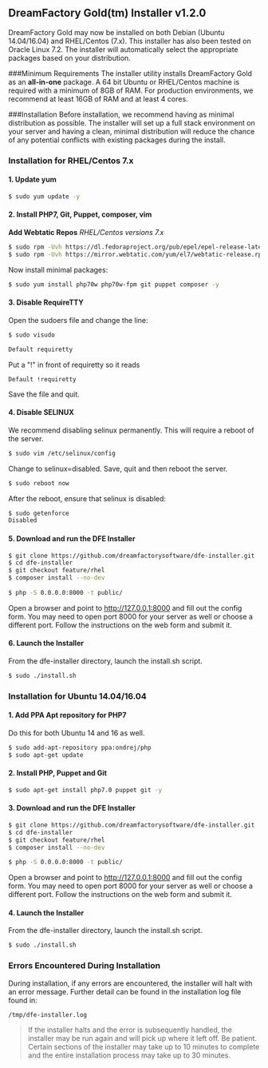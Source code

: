 ## DreamFactory Gold(tm) Installer v1.2.0

DreamFactory Gold may now be installed on both Debian (Ubuntu 14.04/16.04) and RHEL/Centos (7.x). This installer has also been tested on Oracle Linux 7.2. The installer will automatically select the appropriate packages based on your distribution.

###Minimum Requirements
The installer utility installs DreamFactory Gold as an **all-in-one** package. A 64 bit Ubuntu or RHEL/Centos machine is required with a minimum of 8GB of RAM. For production environments, we recommend at least 16GB of RAM and at least 4 cores.

###Installation
Before installation, we recommend having as minimal distribution as possible. The installer will set up a full stack environment on your server and having a clean, minimal distribution will reduce the chance of any potential conflicts with existing packages during the install.

### Installation for RHEL/Centos 7.x

#### 1. Update yum

```bash
$ sudo yum update -y
```
#### 2. Install PHP7, Git, Puppet, composer, vim

__Add Webtatic Repos__
_RHEL/Centos versions 7.x_
```bash
$ sudo rpm -Uvh https://dl.fedoraproject.org/pub/epel/epel-release-latest-7.noarch.rpm
$ sudo rpm -Uvh https://mirror.webtatic.com/yum/el7/webtatic-release.rpm
```

Now install minimal packages:
```bash
$ sudo yum install php70w php70w-fpm git puppet composer -y
```

#### 3. Disable RequireTTY
Open the sudoers file and change the line:
```bash
$ sudo visudo

Default requiretty 
```
Put a "!" in front of requiretty so it reads
```
Default !requiretty
```
Save the file and quit.

#### 4. Disable SELINUX	
We recommend disabling selinux permanently. This will require a reboot of the server.
```bash
$ sudo vim /etc/selinux/config
```
Change to selinux=disabled. Save, quit and then reboot the server.
```bash
$ sudo reboot now
```
After the reboot, ensure that selinux is disabled:
```bash
$ sudo getenforce
Disabled
```
#### 5. Download and run the DFE Installer
```bash
$ git clone https://github.com/dreamfactorysoftware/dfe-installer.git
$ cd dfe-installer
$ git checkout feature/rhel
$ composer install --no-dev
    
$ php -S 0.0.0.0:8000 -t public/
```
Open a browser and point to http://127.0.0.1:8000 and fill out the config form. You may need to open port 8000 for your server as well or choose a different port.
Follow the instructions on the web form and submit it.

#### 6. Launch the Installer
From the dfe-installer directory, launch the install.sh script. 
```bash
$ sudo ./install.sh
```

### Installation for Ubuntu 14.04/16.04

#### 1. Add PPA Apt repository for PHP7
Do this for both Ubuntu 14 and 16 as well.
```bash
$ sudo add-apt-repository ppa:ondrej/php
$ sudo apt-get update
```
#### 2. Install PHP, Puppet and Git
```bash
$ sudo apt-get install php7.0 puppet git -y
```
#### 3. Download and run the DFE Installer
```bash
$ git clone https://github.com/dreamfactorysoftware/dfe-installer.git
$ cd dfe-installer
$ git checkout feature/rhel
$ composer install --no-dev
    
$ php -S 0.0.0.0:8000 -t public/
```
Open a browser and point to http://127.0.0.1:8000 and fill out the config form. You may need to open port 8000 for your server as well or choose a different port.
Follow the instructions on the web form and submit it.

#### 4. Launch the Installer
From the dfe-installer directory, launch the install.sh script. 
```bash
$ sudo ./install.sh
```

### Errors Encountered During Installation
During installation, if any errors are encountered, the installer will halt with an error message. Further detail can be found in the installation log file found in:
```
/tmp/dfe-installer.log
```
> If the installer halts and the error is subsequently handled, the installer may be run again and will pick up where it left off. 
> Be patient. Certain sections of the installer may take up to 10 minutes to complete and the entire installation process may take up to 
> 30 minutes.

